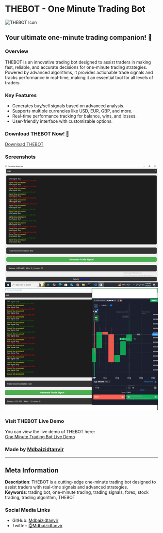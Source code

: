 # THEBOT - One Minute Trading Bot

![THEBOT Icon](icon.ico)

## Your ultimate one-minute trading companion! 🚀

### Overview

THEBOT is an innovative trading bot designed to assist traders in making fast, reliable, and accurate decisions for one-minute trading strategies. Powered by advanced algorithms, it provides actionable trade signals and tracks performance in real-time, making it an essential tool for all levels of traders.

### Key Features

- Generates buy/sell signals based on advanced analysis.
- Supports multiple currencies like USD, EUR, GBP, and more.
- Real-time performance tracking for balance, wins, and losses.
- User-friendly interface with customizable options.

### Download THEBOT Now! 🎯

[Download THEBOT](dist/THEBOT.exe)

### Screenshots

![Overview 1](overview/1.jpg)
![Overview 2](overview/2.png)

### Visit THEBOT Live Demo

You can view the live demo of THEBOT here:  
[One Minute Trading Bot Live Demo](https://mdbaizidtanvir.github.io/-One-Minute-Trading-Bot-for-Fast-Reliable-Signals-/)

### Made by [Mdbaizidtanvir](https://github.com/Mdbaizidtanvir)

---

## Meta Information

**Description**: THEBOT is a cutting-edge one-minute trading bot designed to assist traders with real-time signals and advanced strategies.  
**Keywords**: trading bot, one-minute trading, trading signals, forex, stock trading, trading algorithm, THEBOT

### Social Media Links
- GitHub: [Mdbaizidtanvir](https://github.com/Mdbaizidtanvir)
- Twitter: [@Mdbaizidtanvir](https://twitter.com/Mdbaizidtanvir)
